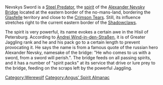 Nevskys Sword is a [Steel Predator](Steel_Predators "wikilink"), the
[spirit](spirits "wikilink") of the [Alexander Nevsky
Bridge](http://en.wikipedia.org/wiki/Alexander_Nevsky_Bridge) located at
the eastern border of the no-mans-land, bordering the
[Glasfelle](Glasfelle "wikilink") territory and close to the [Crimson
Tears](Crimson_Tears "wikilink"). Still, its influence stretches right
to the current eastern border of the
[Shadowclaws](Shadowclaws "wikilink").

The spirit is very powerful, its name evokes a certain awe in the Hisil
of Petersburg. According to [Andrei
Wind-in-den-Straßen](Andrei_Wind-in-den-Straßen "wikilink"), it is of
Greater Jaggling rank and he and his pack go to a certain length to
prevent provocating it. He says the name is from a famous quote of the
russian hero Alexander Nevsky, namesake of the bridge: "He who comes to
us with a sword, from a sword will perish.". The bridge feeds on all
passing spirits, and it has a number of "spirit packs" at its service
that drive or lure prey to the bridge, feeding on the scraps left by the
powerful Jaggling.

[Category:Werewolf](Category:Werewolf "wikilink") [Category:Angus'
Spirit Almanac](Category:Angus'_Spirit_Almanac "wikilink")